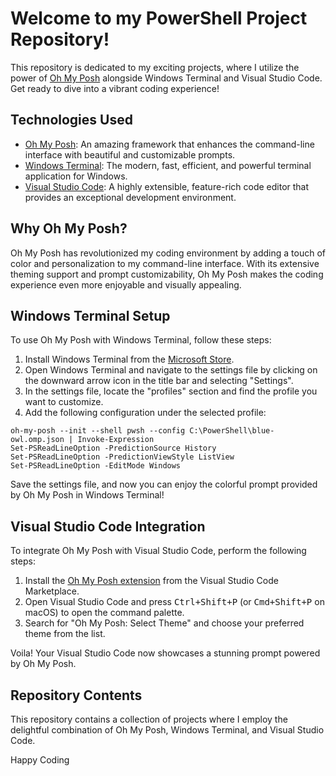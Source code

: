 <h1>Welcome to my PowerShell Project Repository!</h1>

<p>This repository is dedicated to my exciting projects, where I utilize the power of <a href="https://ohmyposh.dev/">Oh My Posh</a> alongside Windows Terminal and Visual Studio Code. Get ready to dive into a vibrant coding experience!</p>

<h2>Technologies Used</h2>

<ul>
  <li><a href="https://ohmyposh.dev/">Oh My Posh</a>: An amazing framework that enhances the command-line interface with beautiful and customizable prompts.</li>
  <li><a href="https://aka.ms/terminal">Windows Terminal</a>: The modern, fast, efficient, and powerful terminal application for Windows.</li>
  <li><a href="https://code.visualstudio.com/">Visual Studio Code</a>: A highly extensible, feature-rich code editor that provides an exceptional development environment.</li>
</ul>

<h2>Why Oh My Posh?</h2>

<p>Oh My Posh has revolutionized my coding environment by adding a touch of color and personalization to my command-line interface. With its extensive theming support and prompt customizability, Oh My Posh makes the coding experience even more enjoyable and visually appealing.</p>

<h2>Windows Terminal Setup</h2>

<p>To use Oh My Posh with Windows Terminal, follow these steps:</p>

<ol>
  <li>Install Windows Terminal from the <a href="https://aka.ms/terminal">Microsoft Store</a>.</li>
  <li>Open Windows Terminal and navigate to the settings file by clicking on the downward arrow icon in the title bar and selecting "Settings".</li>
  <li>In the settings file, locate the "profiles" section and find the profile you want to customize.</li>
  <li>Add the following configuration under the selected profile:</li>
</ol>

<pre><code>oh-my-posh --init --shell pwsh --config C:\PowerShell\blue-owl.omp.json | Invoke-Expression
Set-PSReadLineOption -PredictionSource History
Set-PSReadLineOption -PredictionViewStyle ListView
Set-PSReadLineOption -EditMode Windows
</code></pre>

<p>Save the settings file, and now you can enjoy the colorful prompt provided by Oh My Posh in Windows Terminal!</p>

<h2>Visual Studio Code Integration</h2>

<p>To integrate Oh My Posh with Visual Studio Code, perform the following steps:</p>

<ol>
  <li>Install the <a href="https://marketplace.visualstudio.com/items?itemName=JanDeDobbeleer.oh-my-posh">Oh My Posh extension</a> from the Visual Studio Code Marketplace.</li>
  <li>Open Visual Studio Code and press <kbd>Ctrl+Shift+P</kbd> (or <kbd>Cmd+Shift+P</kbd> on macOS) to open the command palette.</li>
  <li>Search for "Oh My Posh: Select Theme" and choose your preferred theme from the list.</li>
</ol>

<p>Voila! Your Visual Studio Code now showcases a stunning prompt powered by Oh My Posh.</p>

<h2>Repository Contents</h2>

<p>This repository contains a collection of projects where I employ the delightful combination of Oh My Posh, Windows Terminal, and Visual Studio Code.</p>
<p>Happy Coding</p>
